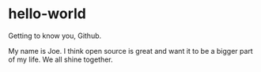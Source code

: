 # hello-world
Getting to know you, Github.

My name is Joe.  I think open source is great and want it to be a bigger part of my life.
We all shine together.
